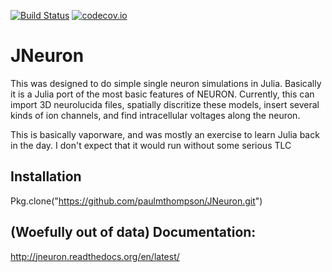 [![Build Status](https://travis-ci.org/paulmthompson/JNeuron.svg?branch=master)](https://travis-ci.org/paulmthompson/JNeuron)
[![codecov.io](http://codecov.io/github/paulmthompson/JNeuron/coverage.svg?branch=master)](http://codecov.io/github/paulmthompson/JNeuron?branch=master)

# JNeuron
This was designed to do simple single neuron simulations in Julia. Basically it is a Julia port of the most basic features of NEURON. Currently, this can import 3D neurolucida files, spatially discritize these models, insert several kinds of ion channels, and find intracellular voltages along the neuron.

This is basically vaporware, and was mostly an exercise to learn Julia back in the day. I don't expect that it would run without some serious TLC

## Installation

Pkg.clone("https://github.com/paulmthompson/JNeuron.git")

## (Woefully out of data) Documentation:
http://jneuron.readthedocs.org/en/latest/

